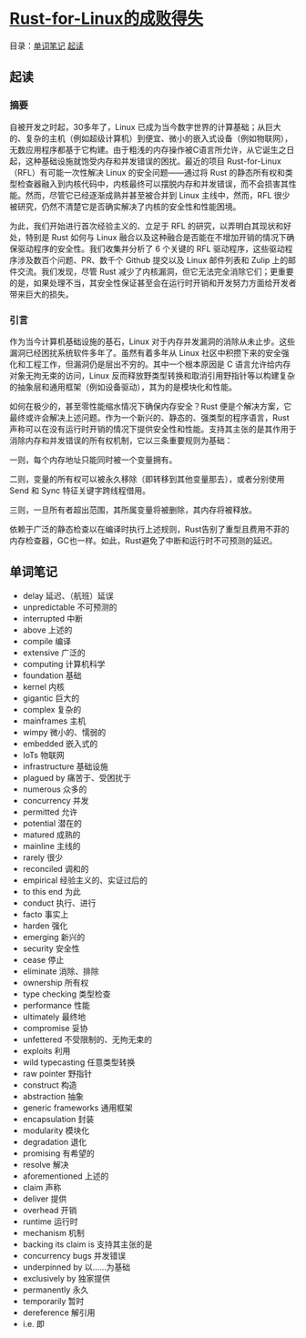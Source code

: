 # [Rust-for-Linux的成败得失](https://www.usenix.org/system/files/atc24-li-hongyu.pdf)

目录：[单词笔记](#单词笔记) [起读](#起读)

## 起读

### 摘要

自被开发之时起，30多年了，Linux 已成为当今数字世界的计算基础；从巨大的、复杂的主机（例如超级计算机）到便宜、微小的嵌入式设备（例如物联网），无数应用程序都基于它构建。由于粗浅的内存操作被C语言所允许，从它诞生之日起，这种基础设施就饱受内存和并发错误的困扰。最近的项目 Rust-for-Linux（RFL）有可能一次性解决 Linux 的安全问题——通过将 Rust 的静态所有权和类型检查器融入到内核代码中，内核最终可以摆脱内存和并发错误，而不会损害其性能。然而，尽管它已经逐渐成熟并甚至被合并到 Linux 主线中，然而，RFL 很少被研究，仍然不清楚它是否确实解决了内核的安全性和性能困境。

为此，我们开始进行首次经验主义的、立足于 RFL 的研究，以弄明白其现状和好处，特别是 Rust 如何与 Linux 融合以及这种融合是否能在不增加开销的情况下确保驱动程序的安全性。我们收集并分析了 6 个关键的 RFL 驱动程序，这些驱动程序涉及数百个问题、PR、数千个 Github 提交以及 Linux 邮件列表和 Zulip 上的邮件交流。我们发现，尽管 Rust 减少了内核漏洞，但它无法完全消除它们；更重要的是，如果处理不当，其安全性保证甚至会在运行时开销和开发努力方面给开发者带来巨大的损失。

### 引言

作为当今计算机基础设施的基石，Linux 对于内存并发漏洞的消除从未止步。这些漏洞已经困扰系统软件多年了。虽然有着多年从 Linux 社区中积攒下来的安全强化和工程工作，但漏洞仍是层出不穷的。其中一个根本原因是 C 语言允许给内存对象无拘无束的访问，Linux 反而释放野类型转换和取消引用野指针等以构建复杂的抽象层和通用框架（例如设备驱动），其为的是模块化和性能。

如何在极少的，甚至零性能缩水情况下确保内存安全？Rust 便是个解决方案，它最终或许会解决上述问题。作为一个新兴的、静态的、强类型的程序语言，Rust 声称可以在没有运行时开销的情况下提供安全性和性能。支持其主张的是其作用于消除内存和并发错误的所有权机制，它以三条重要规则为基础：

一则，每个内存地址只能同时被一个变量拥有。

二则，变量的所有权可以被永久移除（即转移到其他变量那去），或者分别使用 Send 和 Sync 特征关键字跨线程借用。

三则，一旦所有者超出范围，其所属变量将被删除，其内存将被释放。

依赖于广泛的静态检查以在编译时执行上述规则，Rust告别了重型且费用不菲的内存检查器，GC也一样。如此，Rust避免了中断和运行时不可预测的延迟。

## 单词笔记

- delay 延迟、（航班）延误
- unpredictable 不可预测的
- interrupted 中断
- above 上述的
- compile 编译
- extensive 广泛的
- computing 计算机科学
- foundation 基础
- kernel 内核
- gigantic 巨大的
- complex 复杂的
- mainframes 主机
- wimpy 微小的、懦弱的
- embedded 嵌入式的
- IoTs 物联网
- infrastructure 基础设施
- plagued by 痛苦于、受困扰于
- numerous 众多的
- concurrency 并发
- permitted 允许
- potential 潜在的
- matured 成熟的
- mainline 主线的
- rarely 很少
- reconciled 调和的
- empirical 经验主义的、实证过后的
- to this end 为此
- conduct 执行、进行
- facto 事实上
- harden 强化
- emerging 新兴的
- security 安全性
- cease 停止
- eliminate 消除、排除
- ownership 所有权
- type checking 类型检查
- performance 性能
- ultimately 最终地
- compromise 妥协
- unfettered 不受限制的、无拘无束的
- exploits 利用
- wild typecasting 任意类型转换
- raw pointer 野指针
- construct 构造
- abstraction 抽象
- generic frameworks  通用框架
- encapsulation 封装
- modularity 模块化
- degradation 退化
- promising 有希望的
- resolve 解决
- aforementioned 上述的
- claim 声称
- deliver 提供
- overhead 开销
- runtime 运行时
- mechanism 机制
- backing its claim is 支持其主张的是
- concurrency bugs 并发错误
- underpinned by 以……为基础
- exclusively by 独家提供
- permanently 永久
- temporarily 暂时
- dereference 解引用
- i.e. 即
